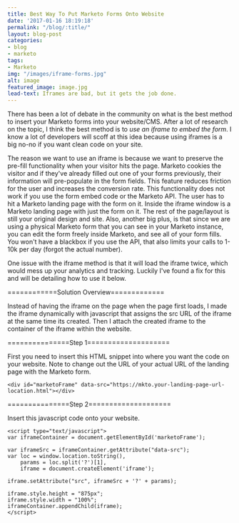```yaml
---
title: Best Way To Put Marketo Forms Onto Website
date: '2017-01-16 18:19:18'
permalink: "/blog/:title/"
layout: blog-post
categories:
- blog
- marketo
tags:
- Marketo
img: "/images/iframe-forms.jpg"
alt: image
featured_image: image.jpg
lead-text: Iframes are bad, but it gets the job done.
---
```

There has been a lot of debate in the community on what is the best method to insert your Marketo forms into your website/CMS. After a lot of research on the topic, I think the best method is to *use an iframe to embed the form*. I know a lot of developers will scoff at this idea because using iframes is a big no-no if you want clean code on your site. 

The reason we want to use an iframe is because we want to preserve the pre-fill functionality when your visitor hits the page. Marketo cookies the visitor and if they've already filled out one of your forms previously, their information will pre-populate in the form fields. This feature reduces friction for the user and increases the conversion rate. This functionality does not work if you use the form embed code or the Marketo API. The user has to hit a Marketo landing page with the form on it. Inside the iframe window is a Marketo landing page with just the form on it. The rest of the page/layout is still your original design and site. Also, another big plus, is that since we are using a physical Marketo form that you can see in your Marketo instance, you can edit the form freely inside Marketo, and see all of your form fills. You won't have a blackbox if you use the API, that also limits your calls to 1-10k per day (forgot the actual number).

One issue with the iframe method is that it will load the iframe twice, which would mess up your analytics and tracking. Luckily I've found a fix for this and will be detailing how to use it below. 


============Solution Overview=============

Instead of having the iframe on the page when the page first loads, I made the iframe dynamically with javascript that assigns the src URL of the iframe at the same time its created. Then I attach the created iframe to the container of the iframe within the website.

===============Step 1====================

First you need to insert this HTML snippet into where you want the code on your website. Note to change out the URL of your actual URL of the landing page with the Marketo form. 

~~~
<div id="marketoFrame" data-src="https://mkto.your-landing-page-url-location.html"></div>
~~~

===============Step ​2​====================

Insert this javascript code onto your website. 

~~~
<script type="text/javascript">
var iframeContainer = document.getElementById('marketoFrame');

var iframeSrc = iframeContainer.getAttribute("data-src");
var loc = window.location.toString(),
    params = loc.split('?')[1],
    iframe = document.createElement('iframe');

iframe.setAttribute("src", iframeSrc + '?' + params);

iframe.style.height = "875px";
iframe.style.width = "100%";
iframeContainer.appendChild(iframe);
</script>
~~~